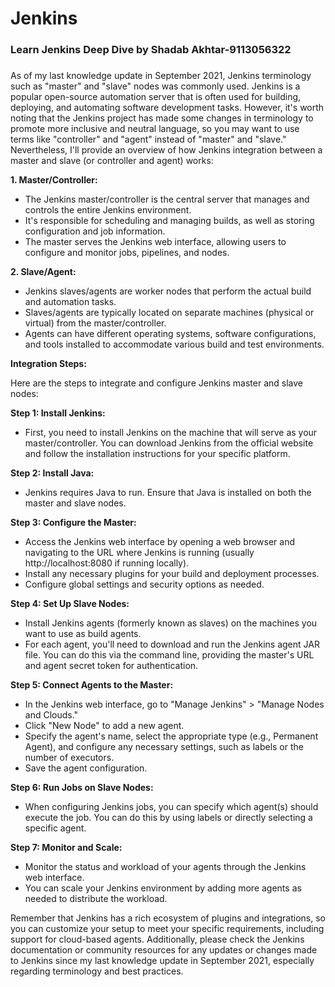 # Jenkins
### Learn Jenkins Deep Dive by Shadab Akhtar-9113056322

###
As of my last knowledge update in September 2021, Jenkins terminology such as "master" and "slave" nodes was commonly used. Jenkins is a popular open-source automation server that is often used for building, deploying, and automating software development tasks. However, it's worth noting that the Jenkins project has made some changes in terminology to promote more inclusive and neutral language, so you may want to use terms like "controller" and "agent" instead of "master" and "slave." Nevertheless, I'll provide an overview of how Jenkins integration between a master and slave (or controller and agent) works:

**1. Master/Controller:**
   - The Jenkins master/controller is the central server that manages and controls the entire Jenkins environment.
   - It's responsible for scheduling and managing builds, as well as storing configuration and job information.
   - The master serves the Jenkins web interface, allowing users to configure and monitor jobs, pipelines, and nodes.

**2. Slave/Agent:**
   - Jenkins slaves/agents are worker nodes that perform the actual build and automation tasks.
   - Slaves/agents are typically located on separate machines (physical or virtual) from the master/controller.
   - Agents can have different operating systems, software configurations, and tools installed to accommodate various build and test environments.

**Integration Steps:**

Here are the steps to integrate and configure Jenkins master and slave nodes:

**Step 1: Install Jenkins:**
   - First, you need to install Jenkins on the machine that will serve as your master/controller. You can download Jenkins from the official website and follow the installation instructions for your specific platform.

**Step 2: Install Java:**
   - Jenkins requires Java to run. Ensure that Java is installed on both the master and slave nodes.

**Step 3: Configure the Master:**
   - Access the Jenkins web interface by opening a web browser and navigating to the URL where Jenkins is running (usually http://localhost:8080 if running locally).
   - Install any necessary plugins for your build and deployment processes.
   - Configure global settings and security options as needed.

**Step 4: Set Up Slave Nodes:**
   - Install Jenkins agents (formerly known as slaves) on the machines you want to use as build agents.
   - For each agent, you'll need to download and run the Jenkins agent JAR file. You can do this via the command line, providing the master's URL and agent secret token for authentication.

**Step 5: Connect Agents to the Master:**
   - In the Jenkins web interface, go to "Manage Jenkins" > "Manage Nodes and Clouds."
   - Click "New Node" to add a new agent.
   - Specify the agent's name, select the appropriate type (e.g., Permanent Agent), and configure any necessary settings, such as labels or the number of executors.
   - Save the agent configuration.

**Step 6: Run Jobs on Slave Nodes:**
   - When configuring Jenkins jobs, you can specify which agent(s) should execute the job. You can do this by using labels or directly selecting a specific agent.

**Step 7: Monitor and Scale:**
   - Monitor the status and workload of your agents through the Jenkins web interface.
   - You can scale your Jenkins environment by adding more agents as needed to distribute the workload.

Remember that Jenkins has a rich ecosystem of plugins and integrations, so you can customize your setup to meet your specific requirements, including support for cloud-based agents. Additionally, please check the Jenkins documentation or community resources for any updates or changes made to Jenkins since my last knowledge update in September 2021, especially regarding terminology and best practices.
